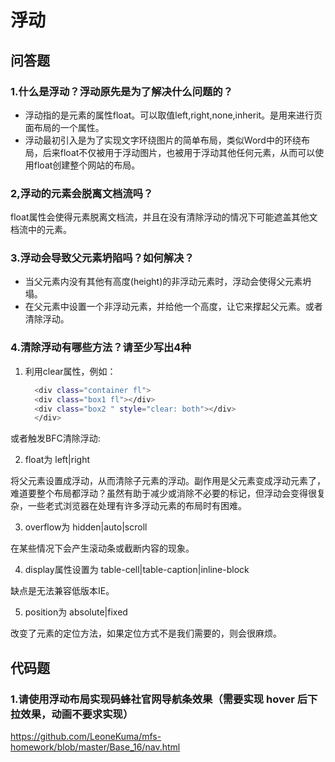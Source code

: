 # 浮动

## 问答题

### 1.什么是浮动？浮动原先是为了解决什么问题的？

- 浮动指的是元素的属性float。可以取值left,right,none,inherit。是用来进行页面布局的一个属性。
- 浮动最初引入是为了实现文字环绕图片的简单布局，类似Word中的环绕布局，后来float不仅被用于浮动图片，也被用于浮动其他任何元素，从而可以使用float创建整个网站的布局。

### 2,浮动的元素会脱离文档流吗？

float属性会使得元素脱离文档流，并且在没有清除浮动的情况下可能遮盖其他文档流中的元素。

### 3.浮动会导致父元素坍陷吗？如何解决？

- 当父元素内没有其他有高度(height)的非浮动元素时，浮动会使得父元素坍塌。
- 在父元素中设置一个非浮动元素，并给他一个高度，让它来撑起父元素。或者清除浮动。

### 4.清除浮动有哪些方法？请至少写出4种

1. 利用clear属性，例如：

    ```bash
      <div class="container fl">
      <div class="box1 fl"></div>
      <div class="box2 " style="clear: both"></div>
      </div>
    ```

或者触发BFC清除浮动:  

2. float为 left|right

  将父元素设置成浮动，从而清除子元素的浮动。副作用是父元素变成浮动元素了，难道要整个布局都浮动？虽然有助于减少或消除不必要的标记，但浮动会变得很复杂，一些老式浏览器在处理有许多浮动元素的布局时有困难。

3. overflow为 hidden|auto|scroll

  在某些情况下会产生滚动条或截断内容的现象。

4. display属性设置为 table-cell|table-caption|inline-block
  
  缺点是无法兼容低版本IE。

5. position为 absolute|fixed

  改变了元素的定位方法，如果定位方式不是我们需要的，则会很麻烦。


## 代码题

### 1.请使用浮动布局实现码蜂社官网导航条效果（需要实现 hover 后下拉效果，动画不要求实现）

<https://github.com/LeoneKuma/mfs-homework/blob/master/Base_16/nav.html>
